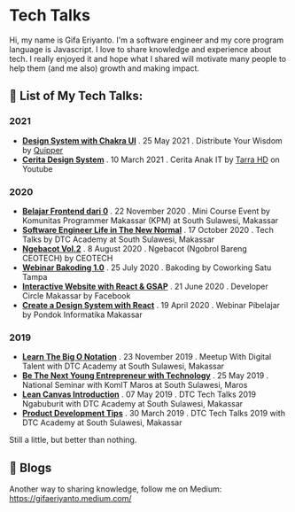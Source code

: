 # Tech Talks

Hi, my name is Gifa Eriyanto. I'm a software engineer and my core program language is Javascript. I love to share knowledge and experience about tech. I really enjoyed it and hope what I shared will motivate many people to help them (and me also) growth and making impact.

## 🎤 List of My Tech Talks:

### 2021
- [**Design System with Chakra UI**](https://i.ibb.co/82Y2LYq/Distribute-Your-Wisdom-2.png) . 25 May 2021 . Distribute Your Wisdom by [Quipper](http://quipper.com/)
- [**Cerita Design System**](https://youtu.be/o3NKZbEmnbk) . 10 March 2021 . Cerita Anak IT by [Tarra HD](https://www.youtube.com/channel/UCHytnWiBX7VVl2Iov0HjEuQ) on Youtube

### 2020
- [**Belajar Frontend dari 0**](https://www.instagram.com/p/CH5TbLRJbx-/) . 22 November 2020 . Mini Course Event by Komunitas Programmer Makassar (KPM) at South Sulawesi, Makassar
- [**Software Engineer Life in The New Normal**](https://www.instagram.com/p/CGWqyZ5pX4a/) . 17 October 2020 . Tech Talks by DTC Academy at South Sulawesi, Makassar
- [**Ngebacot Vol.2**](https://ibb.co/LtSyMfV) . 8 August 2020 . Ngebacot (Ngobrol Bareng CEOTECH) by CEOTECH
- [**Webinar Bakoding 1.0**](https://www.youtube.com/watch?v=5KiFy7agu_k&list=PLNaNl0ZMJ0_82ff8GMTpO9i7zX3tjhqLi&index=3&t=0s) . 25 July 2020 . Bakoding by Coworking Satu Tampa
- [**Interactive Website with React & GSAP**](https://web.facebook.com/muh.aryandi.37/videos/3473608725992321) . 21 June 2020 . Developer Circle Makassar by Facebook
- [**Create a Design System with React**](https://web.facebook.com/photo?fbid=634762217084998&set=a.176459342915290) . 19 April 2020 . Webinar Pibelajar by Pondok Informatika Makassar

### 2019
- [**Learn The Big O Notation**](https://www.facebook.com/photo?fbid=595455664531779&set=a.368483277229020) . 23 November 2019 . Meetup With Digital Talent with DTC Academy at South Sulawesi, Makassar
- [**Be The Next Young Entrepreneur with Technology**](https://www.facebook.com/photo?fbid=494257491318264&set=a.378928712851143) . 25 May 2019 . National Seminar with KomIT Maros at South Sulawesi, Maros
- [**Lean Canvas Introduction**](https://www.facebook.com/photo?fbid=459984294745584&set=a.368483277229020) . 07 May 2019 . DTC Tech Talks 2019 Ngabuburit with DTC Academy at South Sulawesi, Makassar
- [**Product Development Tips**](https://www.facebook.com/photo/?fbid=439450480132299&set=a.368483277229020) . 30 March 2019 . DTC Tech Talks 2019 with DTC Academy at South Sulawesi, Makassar

Still a little, but better than nothing.

## 📝 Blogs 
Another way to sharing knowledge, follow me on Medium:
https://gifaeriyanto.medium.com/

